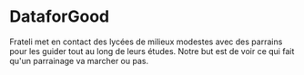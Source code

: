 # DataforGood

Frateli met en contact des lycées de milieux modestes avec des parrains pour les guider tout au long de leurs études. Notre but est de voir ce qui fait qu'un parrainage va marcher ou pas.
